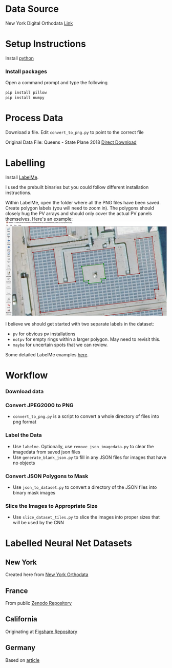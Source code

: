 # Data Source

New York Digital Orthodata
[Link](https://gis.ny.gov/gateway/mg/)

# Setup Instructions
Install [python](https://www.python.org)

### Install packages
Open a command prompt and type the following
```
pip install pillow
pip install numpy
```

# Process Data
Download a file. Edit `convert_to_png.py` to point to the correct file

Original Data File: Queens - State Plane 2018
[Direct Download](https://gis.ny.gov/gateway/mg/2018/new_york_city/)

# Labelling
Install [LabelMe](https://github.com/wkentaro/labelme).

I used the prebuilt binaries but you could follow different installation
instructions.

Within LabelMe, open the folder where all the PNG files have been saved. 
Create polygon labels (you will need to zoom in). The polygons should closely
hug the PV arrays and should only cover the actual PV panels themselves. Here's 
an example:
![Sample Image](example_label.png "Rooftop")

I believe we should get started with two separate labels in the dataset:
- `pv` for obvious pv installations
- `notpv` for empty rings within a larger polygon. May need to revisit this.
- `maybe` for uncertain spots that we can review.

Some detailed LabelMe examples [here](https://datagen.tech/guides/image-annotation/labelme/).

# Workflow
### Download data
### Convert JPEG2000 to PNG
- `convert_to_png.py` is a script to convert a whole directory of files into png format
### Label the Data
- Use `labelme`. Optionally, use `remove_json_imagedata.py` to clear the imagedata from saved json files
- Use `generate_blank_json.py` to fill in any JSON files for images that have no objects
### Convert JSON Polygons to Mask
- Use `json_to_dataset.py` to convert a directory of the JSON files into binary mask images
### Slice the Images to Appropriate Size
- Use `slice_dataset_tiles.py` to slice the images into proper sizes that will be used by the CNN


# Labelled Neural Net Datasets
## New York
Created here from [New York Orthodata](https://gis.ny.gov/gateway/mg/)
## France
From public [Zenodo Repository](https://zenodo.org/record/7059985)
## California
Originating at [Figshare Repository](https://figshare.com/articles/dataset/Distributed_Solar_Photovoltaic_Array_Location_and_Extent_Data_Set_for_Remote_Sensing_Object_Identification/3385780/1?file=5286613)
## Germany
Based on [article](https://doi.org/10.1109/PVSC45281.2020.9300636) 